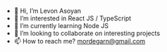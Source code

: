 - 👋 Hi, I’m Levon Asoyan
- 👀 I’m interested in React JS / TypeScript
- 🌱 I’m currently learning Node JS
- 💞️ I’m looking to collaborate on interesting projects
- 📫 How to reach me? mordegarn@gmail.com
